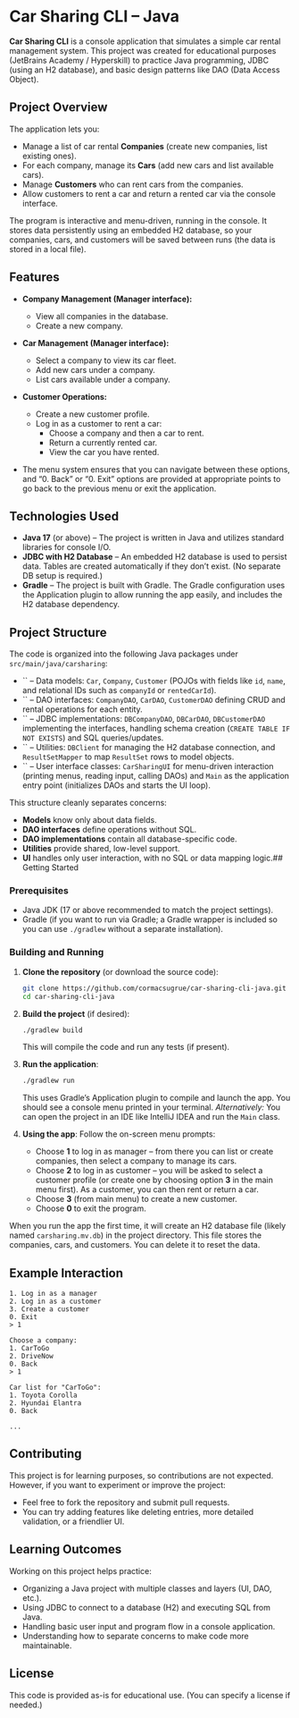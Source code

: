 # Car Sharing CLI – Java

**Car Sharing CLI** is a console application that simulates a simple car rental management system. This project was created for educational purposes (JetBrains Academy / Hyperskill) to practice Java programming, JDBC (using an H2 database), and basic design patterns like DAO (Data Access Object).

## Project Overview

The application lets you:

- Manage a list of car rental **Companies** (create new companies, list existing ones).
- For each company, manage its **Cars** (add new cars and list available cars).
- Manage **Customers** who can rent cars from the companies.
- Allow customers to rent a car and return a rented car via the console interface.

The program is interactive and menu-driven, running in the console. It stores data persistently using an embedded H2 database, so your companies, cars, and customers will be saved between runs (the data is stored in a local file).

## Features

- **Company Management (Manager interface):**

    - View all companies in the database.
    - Create a new company.

- **Car Management (Manager interface):**

    - Select a company to view its car fleet.
    - Add new cars under a company.
    - List cars available under a company.

- **Customer Operations:**

    - Create a new customer profile.
    - Log in as a customer to rent a car:
        - Choose a company and then a car to rent.
        - Return a currently rented car.
        - View the car you have rented.

- The menu system ensures that you can navigate between these options, and “0. Back” or “0. Exit” options are provided at appropriate points to go back to the previous menu or exit the application.

## Technologies Used

- **Java 17** (or above) – The project is written in Java and utilizes standard libraries for console I/O.
- **JDBC with H2 Database** – An embedded H2 database is used to persist data. Tables are created automatically if they don’t exist. (No separate DB setup is required.)
- **Gradle** – The project is built with Gradle. The Gradle configuration uses the Application plugin to allow running the app easily, and includes the H2 database dependency.

## Project Structure

The code is organized into the following Java packages under `src/main/java/carsharing`:

- `` – Data models: `Car`, `Company`, `Customer` (POJOs with fields like `id`, `name`, and relational IDs such as `companyId` or `rentedCarId`).
- `` – DAO interfaces: `CompanyDAO`, `CarDAO`, `CustomerDAO` defining CRUD and rental operations for each entity.
- `` – JDBC implementations: `DBCompanyDAO`, `DBCarDAO`, `DBCustomerDAO` implementing the interfaces, handling schema creation (`CREATE TABLE IF NOT EXISTS`) and SQL queries/updates.
- `` – Utilities: `DBClient` for managing the H2 database connection, and `ResultSetMapper` to map `ResultSet` rows to model objects.
- `` – User interface classes: `CarSharingUI` for menu-driven interaction (printing menus, reading input, calling DAOs) and `Main` as the application entry point (initializes DAOs and starts the UI loop).

This structure cleanly separates concerns:

- **Models** know only about data fields.
- **DAO interfaces** define operations without SQL.
- **DAO implementations** contain all database-specific code.
- **Utilities** provide shared, low-level support.
- **UI** handles only user interaction, with no SQL or data mapping logic.## Getting Started

### Prerequisites

- Java JDK (17 or above recommended to match the project settings).
- Gradle (if you want to run via Gradle; a Gradle wrapper is included so you can use `./gradlew` without a separate installation).

### Building and Running

1. **Clone the repository** (or download the source code):

   ```bash
   git clone https://github.com/cormacsugrue/car-sharing-cli-java.git
   cd car-sharing-cli-java
   ```

2. **Build the project** (if desired):

   ```bash
   ./gradlew build
   ```

   This will compile the code and run any tests (if present).

3. **Run the application**:

   ```bash
   ./gradlew run
   ```

   This uses Gradle’s Application plugin to compile and launch the app. You should see a console menu printed in your terminal. *Alternatively:* You can open the project in an IDE like IntelliJ IDEA and run the `Main` class.

4. **Using the app**: Follow the on-screen menu prompts:

    - Choose **1** to log in as manager – from there you can list or create companies, then select a company to manage its cars.
    - Choose **2** to log in as customer – you will be asked to select a customer profile (or create one by choosing option **3** in the main menu first). As a customer, you can then rent or return a car.
    - Choose **3** (from main menu) to create a new customer.
    - Choose **0** to exit the program.

When you run the app the first time, it will create an H2 database file (likely named `carsharing.mv.db`) in the project directory. This file stores the companies, cars, and customers. You can delete it to reset the data.

## Example Interaction

```
1. Log in as a manager
2. Log in as a customer
3. Create a customer
0. Exit
> 1

Choose a company:
1. CarToGo
2. DriveNow
0. Back
> 1

Car list for "CarToGo":
1. Toyota Corolla
2. Hyundai Elantra
0. Back

...
```

## Contributing

This project is for learning purposes, so contributions are not expected. However, if you want to experiment or improve the project:

- Feel free to fork the repository and submit pull requests.
- You can try adding features like deleting entries, more detailed validation, or a friendlier UI.

## Learning Outcomes

Working on this project helps practice:

- Organizing a Java project with multiple classes and layers (UI, DAO, etc.).
- Using JDBC to connect to a database (H2) and executing SQL from Java.
- Handling basic user input and program flow in a console application.
- Understanding how to separate concerns to make code more maintainable.

## License

This code is provided as-is for educational use. (You can specify a license if needed.)

